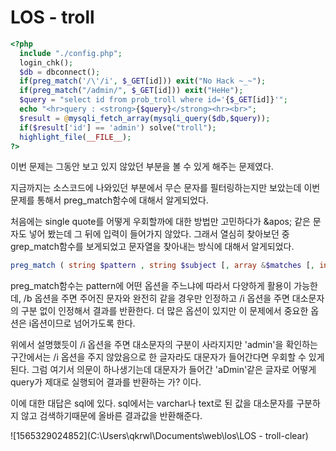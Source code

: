 # LOS - troll

```php
<?php  
  include "./config.php"; 
  login_chk(); 
  $db = dbconnect(); 
  if(preg_match('/\'/i', $_GET[id])) exit("No Hack ~_~");
  if(preg_match("/admin/", $_GET[id])) exit("HeHe");
  $query = "select id from prob_troll where id='{$_GET[id]}'";
  echo "<hr>query : <strong>{$query}</strong><hr><br>";
  $result = @mysqli_fetch_array(mysqli_query($db,$query));
  if($result['id'] == 'admin') solve("troll");
  highlight_file(__FILE__);
?>
```

이번 문제는 그동안 보고 있지 않았던 부분을 볼 수 있게 해주는 문제였다. 

지금까지는 소스코드에 나와있던 부분에서 무슨 문자를 필터링하는지만 보았는데 이번 문제를 통해서 preg_match함수에 대해서 알게되었다. 

처음에는 single quote를 어떻게 우회할까에 대한 방법만 고민하다가 \&apos; 같은 문자도 넣어 봤는데 그 뒤에 입력이 들어가지 않았다. 그래서 열심히 찾아보던 중 grep_match함수를 보게되었고 문자열을 찾아내는 방식에 대해서 알게되었다. 

```php
preg_match ( string $pattern , string $subject [, array &$matches [, int $flags = 0 [, int $offset = 0 ]]] ) : int
```

preg_match함수는 pattern에 어떤 옵션을 주느냐에 따라서 다양하게 활용이 가능한데, /b 옵션을 주면 주어진 문자와 완전히 같을 경우만 인정하고 /i 옵션을 주면 대소문자의 구분 없이 인정해서 결과를 반환한다. 더 많은 옵션이 있지만 이 문제에서 중요한 옵션은 i옵션이므로 넘어가도록 한다. 

위에서 설명했듯이 /i 옵션을 주면 대소문자의 구분이 사라지지만 'admin'을 확인하는 구간에서는 /i 옵션을 주지 않았음으로 한 글자라도 대문자가 들어간다면 우회할 수 있게 된다. 그럼 여기서 의문이 하나생기는데 대문자가 들어간 'aDmin'같은 글자로 어떻게 query가 제대로 실행되어 결과를 반환하는 가? 이다. 

이에 대한 대답은 sql에 있다. sql에서는 varchar나 text로 된 값을 대소문자를 구분하지 않고 검색하기때문에 올바른 결과값을 반환해준다.

![1565329024852](C:\Users\qkrwl\Documents\web\los\LOS - troll-clear)